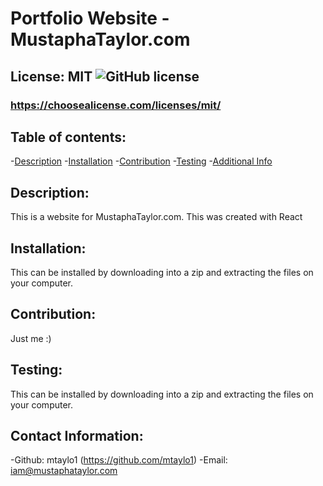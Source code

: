 # Portfolio Website - MustaphaTaylor.com

   ## License: MIT  ![GitHub license](https://img.shields.io/badge/License-MIT-yellow.svg)
   ### https://choosealicense.com/licenses/mit/
    
   ## Table of contents:
   -[Description](#description)
   -[Installation](#installation)
   -[Contribution](#contribution)
   -[Testing](#testing)
   -[Additional Info](#addtional-info)

   ## Description:
   This is a website for MustaphaTaylor.com. This was created with React
   ## Installation:
   This can be installed by downloading into a zip and extracting the files on your computer. 
   ## Contribution:
   Just me :)
   ## Testing:
   This can be installed by downloading into a zip and extracting the files on your computer.
   ## Contact Information: 
   -Github: mtaylo1 (https://github.com/mtaylo1)
   -Email: iam@mustaphataylor.com
   